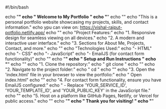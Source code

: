 #!/bin/bash

echo "**********************************************"
echo "         Welcome to My Portfolio              "
echo "**********************************************"
echo ""
echo "This is a personal portfolio website showcasing my projects, skills, and contact information."
echo ypu can view on: https://vishal-rajput-potfolio.netlify.app/
echo ""
echo "Project Features:"
echo "1. Responsive design for seamless viewing on all devices."
echo "2. A modern and interactive user interface."
echo "3. Sections for About Me, Projects, Contact, and more."
echo ""
echo "Technologies Used:"
echo "- HTML"
echo "- CSS"
echo "- JavaScript"
echo "- EmailJS (for contact form functionality)"
echo ""
echo "**********************************************"
echo "       Setup and Run Instructions             "
echo "**********************************************"
echo ""
echo "1. Clone the repository:"
echo "   git clone <repository-url>"
echo ""
echo "2. Navigate to the project folder:"
echo "   cd <project-folder>"
echo ""
echo "3. Open the 'index.html' file in your browser to view the portfolio:"
echo "   Open index.html"
echo ""
echo "4. For contact form functionality, ensure you have EmailJS configured:"
echo "   - Replace 'YOUR_SERVICE_ID', 'YOUR_TEMPLATE_ID', and 'YOUR_PUBLIC_KEY' in the JavaScript file."
echo ""
echo "5. Host on a platform like GitHub Pages, Netlify, or Vercel for public access."
echo ""
echo "**********************************************"
echo "         Thank you for visiting!              "
echo "**********************************************"
